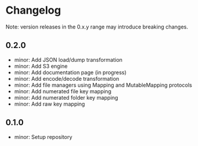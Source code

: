 # Changelog
Note: version releases in the 0.x.y range may introduce breaking changes.

## 0.2.0

- minor: Add JSON load/dump transformation
- minor: Add S3 engine
- minor: Add documentation page (in progress)
- minor: Add encode/decode transformation
- minor: Add file managers using Mapping and MutableMapping protocols
- minor: Add numerated file key mapping
- minor: Add numerated folder key mapping
- minor: Add raw key mapping

## 0.1.0

- minor: Setup repository
